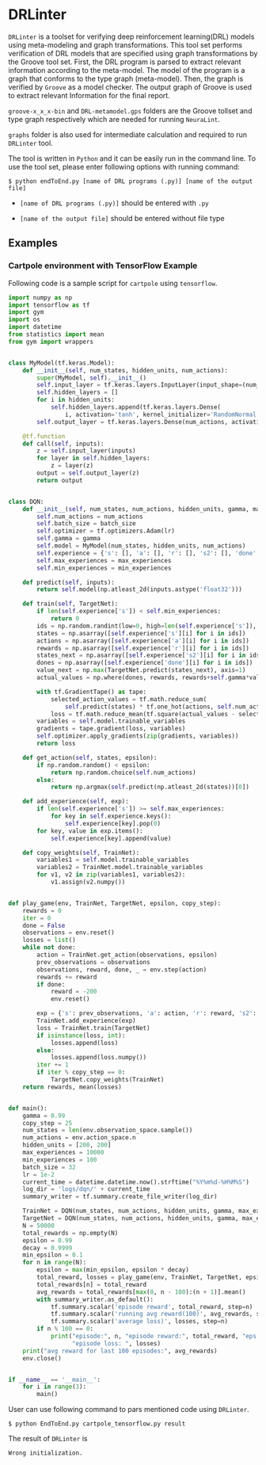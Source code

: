# DRLinter

`DRLinter` is a toolset for verifying deep reinforcement learning(DRL) models using meta-modeling and graph transformations.
This tool set performs verification of DRL models that are specified using graph transformations by the Groove tool set.
First, the DRL program is parsed to extract relevant information according to the meta-model. The model of the program is a graph that conforms to the type graph (meta-model). Then, the graph is verified by `Groove` as a model checker. The output graph of Groove is used to extract relevant Information for the final report.

`groove-x_x_x-bin` and `DRL-metamodel.gps` folders are the Groove tollset and type graph respectively which are needed for running `NeuraLint`.

`graphs` folder is also used for intermediate calculation and required to run `DRLinter` tool.

The tool is written in `Python` and it can be easily run in the command line. To use the tool set, please enter following options with running command:
```
$ python endToEnd.py [name of DRL programs (.py)] [name of the output file]
```
- `[name of DRL programs (.py)]` should be entered with `.py`

- `[name of the output file]` should be entered without file type

## Examples
### Cartpole environment with TensorFlow Example

Following code is a sample script for `cartpole` using `tensorflow`.
```python
import numpy as np
import tensorflow as tf
import gym
import os
import datetime
from statistics import mean
from gym import wrappers


class MyModel(tf.keras.Model):
    def __init__(self, num_states, hidden_units, num_actions):
        super(MyModel, self).__init__()
        self.input_layer = tf.keras.layers.InputLayer(input_shape=(num_states,))
        self.hidden_layers = []
        for i in hidden_units:
            self.hidden_layers.append(tf.keras.layers.Dense(
                i, activation='tanh', kernel_initializer='RandomNormal'))
        self.output_layer = tf.keras.layers.Dense(num_actions, activation='linear', kernel_initializer='RandomNormal') 

    @tf.function
    def call(self, inputs):
        z = self.input_layer(inputs)
        for layer in self.hidden_layers:
            z = layer(z)
        output = self.output_layer(z)
        return output


class DQN:
    def __init__(self, num_states, num_actions, hidden_units, gamma, max_experiences, min_experiences, batch_size, lr):
        self.num_actions = num_actions
        self.batch_size = batch_size
        self.optimizer = tf.optimizers.Adam(lr)
        self.gamma = gamma
        self.model = MyModel(num_states, hidden_units, num_actions)
        self.experience = {'s': [], 'a': [], 'r': [], 's2': [], 'done': []}
        self.max_experiences = max_experiences
        self.min_experiences = min_experiences

    def predict(self, inputs):
        return self.model(np.atleast_2d(inputs.astype('float32')))

    def train(self, TargetNet):
        if len(self.experience['s']) < self.min_experiences:
            return 0
        ids = np.random.randint(low=0, high=len(self.experience['s']), size=self.batch_size)
        states = np.asarray([self.experience['s'][i] for i in ids])
        actions = np.asarray([self.experience['a'][i] for i in ids])
        rewards = np.asarray([self.experience['r'][i] for i in ids])
        states_next = np.asarray([self.experience['s2'][i] for i in ids])
        dones = np.asarray([self.experience['done'][i] for i in ids])
        value_next = np.max(TargetNet.predict(states_next), axis=1)
        actual_values = np.where(dones, rewards, rewards+self.gamma*value_next) 

        with tf.GradientTape() as tape:
            selected_action_values = tf.math.reduce_sum(
                self.predict(states) * tf.one_hot(actions, self.num_actions), axis=1)
            loss = tf.math.reduce_mean(tf.square(actual_values - selected_action_values))
        variables = self.model.trainable_variables
        gradients = tape.gradient(loss, variables)
        self.optimizer.apply_gradients(zip(gradients, variables))
        return loss

    def get_action(self, states, epsilon):
        if np.random.random() < epsilon: 
            return np.random.choice(self.num_actions)
        else:
            return np.argmax(self.predict(np.atleast_2d(states))[0]) 

    def add_experience(self, exp):
        if len(self.experience['s']) >= self.max_experiences:
            for key in self.experience.keys():
                self.experience[key].pop(0)
        for key, value in exp.items():
            self.experience[key].append(value)

    def copy_weights(self, TrainNet):
        variables1 = self.model.trainable_variables
        variables2 = TrainNet.model.trainable_variables
        for v1, v2 in zip(variables1, variables2):
            v1.assign(v2.numpy())


def play_game(env, TrainNet, TargetNet, epsilon, copy_step):
    rewards = 0
    iter = 0
    done = False
    observations = env.reset() 
    losses = list()
    while not done:
        action = TrainNet.get_action(observations, epsilon)
        prev_observations = observations
        observations, reward, done, _ = env.step(action) 
        rewards += reward
        if done: 
            reward = -200
            env.reset() 

        exp = {'s': prev_observations, 'a': action, 'r': reward, 's2': observations, 'done': done}
        TrainNet.add_experience(exp) 
        loss = TrainNet.train(TargetNet)
        if isinstance(loss, int):
            losses.append(loss)
        else:
            losses.append(loss.numpy())
        iter += 1
        if iter % copy_step == 0:
            TargetNet.copy_weights(TrainNet) 
    return rewards, mean(losses)


def main():
    gamma = 0.99 
    copy_step = 25 
    num_states = len(env.observation_space.sample())
    num_actions = env.action_space.n
    hidden_units = [200, 200]
    max_experiences = 10000
    min_experiences = 100
    batch_size = 32 
    lr = 1e-2 
    current_time = datetime.datetime.now().strftime("%Y%m%d-%H%M%S")
    log_dir = 'logs/dqn/' + current_time
    summary_writer = tf.summary.create_file_writer(log_dir)

    TrainNet = DQN(num_states, num_actions, hidden_units, gamma, max_experiences, min_experiences, batch_size, lr)
    TargetNet = DQN(num_states, num_actions, hidden_units, gamma, max_experiences, min_experiences, batch_size, lr)
    N = 50000 
    total_rewards = np.empty(N)
    epsilon = 0.99 
    decay = 0.9999 
    min_epsilon = 0.1
    for n in range(N):
        epsilon = max(min_epsilon, epsilon * decay) 
        total_reward, losses = play_game(env, TrainNet, TargetNet, epsilon, copy_step)
        total_rewards[n] = total_reward
        avg_rewards = total_rewards[max(0, n - 100):(n + 1)].mean()
        with summary_writer.as_default():
            tf.summary.scalar('episode reward', total_reward, step=n)
            tf.summary.scalar('running avg reward(100)', avg_rewards, step=n)
            tf.summary.scalar('average loss)', losses, step=n)
        if n % 100 == 0:
            print("episode:", n, "episode reward:", total_reward, "eps:", epsilon, "avg reward (last 100):", avg_rewards,
                  "episode loss: ", losses)
    print("avg reward for last 100 episodes:", avg_rewards)
    env.close()


if __name__ == '__main__':
    for i in range(3):
        main()
```

User can use following command to pars mentioned code using `DRLinter`. 

```
$ python EndToEnd.py cartpole_tensorflow.py result
```

The result of `DRLinter` is

```
Wrong initialization.
```
